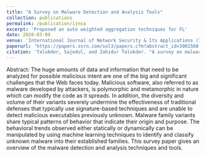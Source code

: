 ```yaml
---
title: "A Survey on Malware Detection and Analysis Tools"
collection: publications
permalink: /publication/ijnsa
excerpt: 'Proposed an auto weighted aggregation techniques for FL'
date: 2020-03-09
venue: 'International Journal of Network Security & Its Applications (IJNSA) '
paperurl: 'https://papers.ssrn.com/sol3/papers.cfm?abstract_id=3901568'
citation: 'Talukder, Sajedul, and Zahidur Talukder. "A survey on malware detection and analysis tools." International Journal of Network Security & Its Applications (IJNSA) Vol 12 (2020).'
---
```

Abstract:
The huge amounts of data and information that need to be analyzed for possible malicious intent are one of the big and significant challenges that the Web faces today. Malicious software, also referred to as malware developed by attackers, is polymorphic and metamorphic in nature which can modify the code as it spreads. In addition, the diversity and volume of their variants severely undermine the effectiveness of traditional defenses that typically use signature-based techniques and are unable to detect malicious executables previously unknown. Malware family variants share typical patterns of behavior that indicate their origin and purpose. The behavioral trends observed either statically or dynamically can be manipulated by using machine learning techniques to identify and classify unknown malware into their established families. This survey paper gives an overview of the malware detection and analysis techniques and tools.
